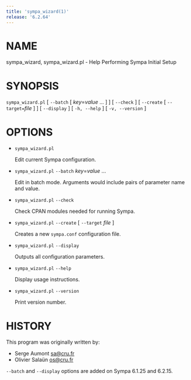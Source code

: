 ```yaml
---
title: 'sympa_wizard(1)'
release: '6.2.64'
---
```


# NAME

sympa\_wizard, sympa\_wizard.pl - Help Performing Sympa Initial Setup

# SYNOPSIS

`sympa_wizard.pl`
\[ `--batch` \[ _key_=_value_ ... \] \]
\[ `--check` \]
\[ `--create` \[ `--target=`_file_ \] \]
\[ `--display` \]
\[ `-h, --help` \]
\[ `-v, --version` \]

# OPTIONS

- `sympa_wizard.pl`

    Edit current Sympa configuration.

- `sympa_wizard.pl` `--batch` _key_=_value_ ...

    Edit in batch mode.
    Arguments would include pairs of parameter name and value.

- `sympa_wizard.pl` `--check`

    Check CPAN modules needed for running Sympa.

- `sympa_wizard.pl` `--create` \[ `--target` _file_ \]

    Creates a new `sympa.conf` configuration file.

- `sympa_wizard.pl` `--display`

    Outputs all configuration parameters.

- `sympa_wizard.pl` `--help`

    Display usage instructions.

- `sympa_wizard.pl` `--version`

    Print version number.

# HISTORY

This program was originally written by:

- Serge Aumont <sa@cru.fr>
- Olivier Salaün <os@cru.fr>

`--batch` and `--display` options are added on Sympa 6.1.25 and 6.2.15.
